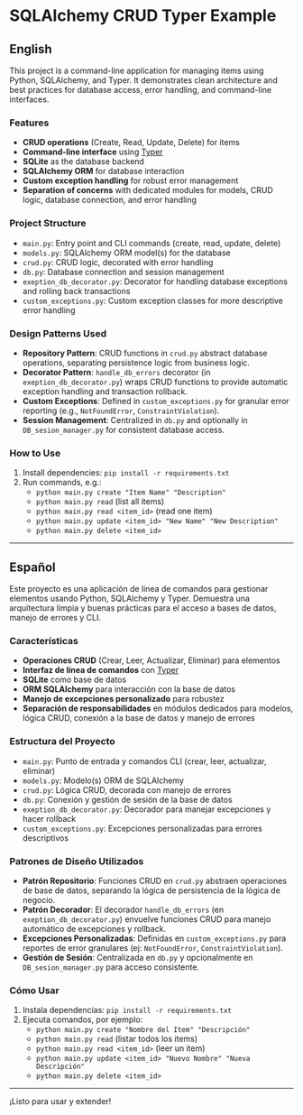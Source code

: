 # SQLAlchemy CRUD Typer Example

## English

This project is a command-line application for managing items using Python, SQLAlchemy, and Typer. It demonstrates clean architecture and best practices for database access, error handling, and command-line interfaces.

### Features
- **CRUD operations** (Create, Read, Update, Delete) for items
- **Command-line interface** using [Typer](https://typer.tiangolo.com/)
- **SQLite** as the database backend
- **SQLAlchemy ORM** for database interaction
- **Custom exception handling** for robust error management
- **Separation of concerns** with dedicated modules for models, CRUD logic, database connection, and error handling

### Project Structure
- `main.py`: Entry point and CLI commands (create, read, update, delete)
- `models.py`: SQLAlchemy ORM model(s) for the database
- `crud.py`: CRUD logic, decorated with error handling
- `db.py`: Database connection and session management
- `exeption_db_decorator.py`: Decorator for handling database exceptions and rolling back transactions
- `custom_exceptions.py`: Custom exception classes for more descriptive error handling

### Design Patterns Used
- **Repository Pattern**: CRUD functions in `crud.py` abstract database operations, separating persistence logic from business logic.
- **Decorator Pattern**: `handle_db_errors` decorator (in `exeption_db_decorator.py`) wraps CRUD functions to provide automatic exception handling and transaction rollback.
- **Custom Exceptions**: Defined in `custom_exceptions.py` for granular error reporting (e.g., `NotFoundError`, `ConstraintViolation`).
- **Session Management**: Centralized in `db.py` and optionally in `DB_sesion_manager.py` for consistent database access.

### How to Use
1. Install dependencies: `pip install -r requirements.txt`
2. Run commands, e.g.:
   - `python main.py create "Item Name" "Description"`
   - `python main.py read` (list all items)
   - `python main.py read <item_id>` (read one item)
   - `python main.py update <item_id> "New Name" "New Description"`
   - `python main.py delete <item_id>`

---

## Español

Este proyecto es una aplicación de línea de comandos para gestionar elementos usando Python, SQLAlchemy y Typer. Demuestra una arquitectura limpia y buenas prácticas para el acceso a bases de datos, manejo de errores y CLI.

### Características
- **Operaciones CRUD** (Crear, Leer, Actualizar, Eliminar) para elementos
- **Interfaz de línea de comandos** con [Typer](https://typer.tiangolo.com/)
- **SQLite** como base de datos
- **ORM SQLAlchemy** para interacción con la base de datos
- **Manejo de excepciones personalizado** para robustez
- **Separación de responsabilidades** en módulos dedicados para modelos, lógica CRUD, conexión a la base de datos y manejo de errores

### Estructura del Proyecto
- `main.py`: Punto de entrada y comandos CLI (crear, leer, actualizar, eliminar)
- `models.py`: Modelo(s) ORM de SQLAlchemy
- `crud.py`: Lógica CRUD, decorada con manejo de errores
- `db.py`: Conexión y gestión de sesión de la base de datos
- `exeption_db_decorator.py`: Decorador para manejar excepciones y hacer rollback
- `custom_exceptions.py`: Excepciones personalizadas para errores descriptivos

### Patrones de Diseño Utilizados
- **Patrón Repositorio**: Funciones CRUD en `crud.py` abstraen operaciones de base de datos, separando la lógica de persistencia de la lógica de negocio.
- **Patrón Decorador**: El decorador `handle_db_errors` (en `exeption_db_decorator.py`) envuelve funciones CRUD para manejo automático de excepciones y rollback.
- **Excepciones Personalizadas**: Definidas en `custom_exceptions.py` para reportes de error granulares (ej: `NotFoundError`, `ConstraintViolation`).
- **Gestión de Sesión**: Centralizada en `db.py` y opcionalmente en `DB_sesion_manager.py` para acceso consistente.

### Cómo Usar
1. Instala dependencias: `pip install -r requirements.txt`
2. Ejecuta comandos, por ejemplo:
   - `python main.py create "Nombre del Item" "Descripción"`
   - `python main.py read` (listar todos los items)
   - `python main.py read <item_id>` (leer un item)
   - `python main.py update <item_id> "Nuevo Nombre" "Nueva Descripción"`
   - `python main.py delete <item_id>`

---

¡Listo para usar y extender!
